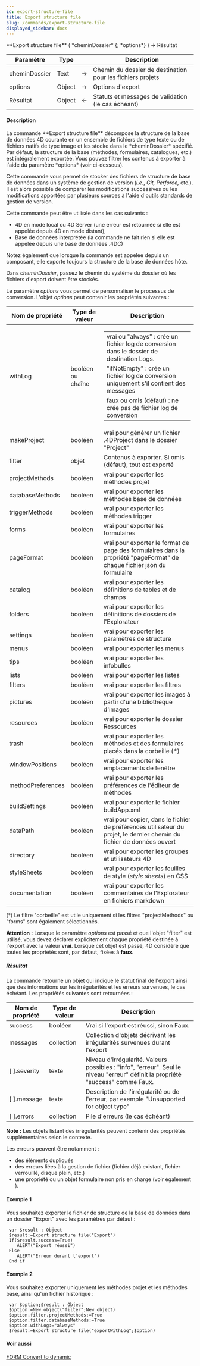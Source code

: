 ```yaml
---
id: export-structure-file
title: Export structure file
slug: /commands/export-structure-file
displayed_sidebar: docs
---
```


<!--REF #_command_.Export structure file.Syntax-->**Export structure file** ( *cheminDossier* {; *options*} ) -> Résultat<!-- END REF-->
<!--REF #_command_.Export structure file.Params-->
| Paramètre | Type |  | Description |
| --- | --- | --- | --- |
| cheminDossier | Text | &rarr; | Chemin du dossier de destination pour les fichiers projets |
| options | Object | &rarr; | Options d'export |
| Résultat | Object | &larr; | Statuts et messages de validation (le cas échéant) |

<!-- END REF-->

#### Description 

<!--REF #_command_.Export structure file.Summary-->La commande **Export structure file** décompose la structure de la base de données 4D courante en un ensemble de fichiers de type texte ou de fichiers natifs de type image et les stocke dans le *cheminDossier* spécifié.<!-- END REF--> Par défaut, la structure de la base (méthodes, formulaires, catalogues, etc.) est intégralement exportée. Vous pouvez filtrer les contenus à exporter à l'aide du paramètre *options* (voir ci-dessous).

Cette commande vous permet de stocker des fichiers de structure de base de données dans un système de gestion de version (*i.e.*, *Git, Perforce,* etc.). Il est alors possible de comparer les modifications successives ou les modifications apportées par plusieurs sources à l'aide d'outils standards de gestion de version. 

Cette commande peut être utilisée dans les cas suivants :

* 4D en mode local ou 4D Server (une erreur est retournée si elle est appelée depuis 4D en mode distant),
* Base de données interprétée (la commande ne fait rien si elle est appelée depuis une base de données .4DC)

Notez également que lorsque la commande est appelée depuis un composant, elle exporte toujours la structure de la base de données hôte.

Dans *cheminDossier*, passez le chemin du système du dossier où les fichiers d'export doivent être stockés.

Le paramètre *options* vous permet de personnaliser le processus de conversion. L'objet *options* peut contenir les propriétés suivantes :

| **Nom de propriété** | **Type de valeur** | **Description**                                                                                                                                                                                                                                                                                                                                                                                                                      |
| -------------------- | ------------------ | ------------------------------------------------------------------------------------------------------------------------------------------------------------------------------------------------------------------------------------------------------------------------------------------------------------------------------------------------------------------------------------------------------------------------------------ |
| withLog              | booléen ou chaîne  | <table><tbody><tr><td>vrai ou "always" : crée un fichier log de conversion dans le dossier de destination Logs.</td></tr><tr><td>"ifNotEmpty" : crée un fichier log de conversion uniquement s'il contient des messages</td></tr><tr><td>faux ou omis (défaut) : ne crée pas de fichier log de conversion </td></tr></tbody></table> |
| makeProject          | booléen            | vrai pour générer un fichier .4DProject dans le dossier "Project"                                                                                                                                                                                                                                                                                                                                                                    |
| filter               | objet              | Contenus à exporter. Si omis (défaut), tout est exporté                                                                                                                                                                                                                                                                                                                                                                              |
| projectMethods       | booléen            | vrai pour exporter les méthodes projet                                                                                                                                                                                                                                                                                                                                                                                               |
| databaseMethods      | booléen            | vrai pour exporter les méthodes base de données                                                                                                                                                                                                                                                                                                                                                                                      |
| triggerMethods       | booléen            | vrai pour exporter les méthodes trigger                                                                                                                                                                                                                                                                                                                                                                                              |
| forms                | booléen            | vrai pour exporter les formulaires                                                                                                                                                                                                                                                                                                                                                                                                   |
| pageFormat           | booléen            | vrai pour exporter le format de page des formulaires dans la propriété "pageFormat" de chaque fichier json du formulaire                                                                                                                                                                                                                                                                                                             |
| catalog              | booléen            | vrai pour exporter les définitions de tables et de champs                                                                                                                                                                                                                                                                                                                                                                            |
| folders              | booléen            | vrai pour exporter les définitions de dossiers de l'Explorateur                                                                                                                                                                                                                                                                                                                                                                      |
| settings             | booléen            | vrai pour exporter les paramètres de structure                                                                                                                                                                                                                                                                                                                                                                                       |
| menus                | booléen            | vrai pour exporter les menus                                                                                                                                                                                                                                                                                                                                                                                                         |
| tips                 | booléen            | vrai pour exporter les infobulles                                                                                                                                                                                                                                                                                                                                                                                                    |
| lists                | booléen            | vrai pour exporter les listes                                                                                                                                                                                                                                                                                                                                                                                                        |
| filters              | booléen            | vrai pour exporter les filtres                                                                                                                                                                                                                                                                                                                                                                                                       |
| pictures             | booléen            | vrai pour exporter les images à partir d'une bibliothèque d'images                                                                                                                                                                                                                                                                                                                                                                   |
| resources            | booléen            | vrai pour exporter le dossier Ressources                                                                                                                                                                                                                                                                                                                                                                                             |
| trash                | booléen            | vrai pour exporter les méthodes et des formulaires placés dans la corbeille (\*)                                                                                                                                                                                                                                                                                                                                                     |
| windowPositions      | booléen            | vrai pour exporter les emplacements de fenêtre                                                                                                                                                                                                                                                                                                                                                                                       |
| methodPreferences    | booléen            | vrai pour exporter les préférences de l'éditeur de méthodes                                                                                                                                                                                                                                                                                                                                                                          |
| buildSettings        | booléen            | vrai pour exporter le fichier buildApp.xml                                                                                                                                                                                                                                                                                                                                                                                           |
| dataPath             | booléen            | vrai pour copier, dans le fichier de préférences utilisateur du projet, le dernier chemin du fichier de données ouvert                                                                                                                                                                                                                                                                                                               |
| directory            | booléen            | vrai pour exporter les groupes et utilisateurs 4D                                                                                                                                                                                                                                                                                                                                                                                    |
| styleSheets          | booléen            | vrai pour exporter les feuilles de style (*style sheets*) en CSS                                                                                                                                                                                                                                                                                                                                                                     |
| documentation        | booléen            | vrai pour exporter les commentaires de l'Explorateur en fichiers markdown                                                                                                                                                                                                                                                                                                                                                            |

(\*) Le filtre "corbeille" est utile uniquement si les filtres "projectMethods" ou "forms" sont également sélectionnés.

**Attention :** Lorsque le paramètre *options* est passé et que l'objet "filter" est utilisé, vous devez déclarer explicitement chaque propriété destinée à l'export avec la valeur **vrai**. Lorsque cet objet est passé, 4D considère que toutes les propriétés sont, par défaut, fixées à **faux**. 

##### Résultat 

La commande retourne un objet qui indique le statut final de l'export ainsi que des informations sur les irrégularités et les erreurs survenues, le cas échéant. Les propriétés suivantes sont retournées :

| **Nom de propriété** | **Type de valeur** | **Description**                                                                                                                 |
| -------------------- | ------------------ | ------------------------------------------------------------------------------------------------------------------------------- |
| success              | booléen            | Vrai si l'export est réussi, sinon Faux.                                                                                        |
| messages             | collection         | Collection d'objets décrivant les irrégularités survenues durant l'export                                                       |
| \[ \].severity       | texte              | Niveau d'irrégularité. Valeurs possibles : "info", "erreur". Seul le niveau "erreur" définit la propriété "success" comme Faux. |
| \[ \].message        | texte              | Description de l'irrégularité ou de l'erreur, par exemple "Unsupported for object type"                                         |
| \[ \].errors         | collection         | Pile d'erreurs (le cas échéant)                                                                                                 |

**Note :** Les objets listant des irrégularités peuvent contenir des propriétés supplémentaires selon le contexte.

Les erreurs peuvent être notamment :

* des éléments dupliqués
* des erreurs liées à la gestion de fichier (fichier déjà existant, fichier verrouillé, disque plein, etc.)
* une propriété ou un objet formulaire non pris en charge (voir également ).

#### Exemple 1 

Vous souhaitez exporter le fichier de structure de la base de données dans un dossier "Export" avec les paramètres par défaut :

```4d
 var $result : Object
 $result:=Export structure file("Export")
 If($result.success=True)
    ALERT("Export réussi")
 Else
    ALERT("Erreur durant l'export")
 End if
```

#### Exemple 2 

Vous souhaitez exporter uniquement les méthodes projet et les méthodes base, ainsi qu'un fichier historique :

```4d
 var $option;$result : Object
 $option:=New object("filter";New object)
 $option.filter.projectMethods:=True
 $option.filter.databaseMethods:=True
 $option.withLog:="always"
 $result:=Export structure file("exportWithLog";$option)
```

#### Voir aussi 

[FORM Convert to dynamic](form-convert-to-dynamic.md)  
